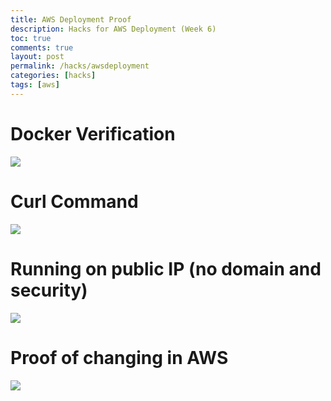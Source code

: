 ```yaml
---
title: AWS Deployment Proof
description: Hacks for AWS Deployment (Week 6) 
toc: true
comments: true
layout: post
permalink: /hacks/awsdeployment
categories: [hacks]
tags: [aws]
---
```


# Docker Verification

![]({{site.baseurl}}/images/WebAppDockerVerification.jpg)

# Curl Command

![]({{site.baseurl}}/images/AWSDeploymentCurl.jpg)

# Running on public IP (no domain and security)

![]({{site.baseurl}}/images/PersonalFlaskOnPublicIP.jpg)

# Proof of changing in AWS

![]({{site.baseurl}}/images/changeproofAWS.jpg)